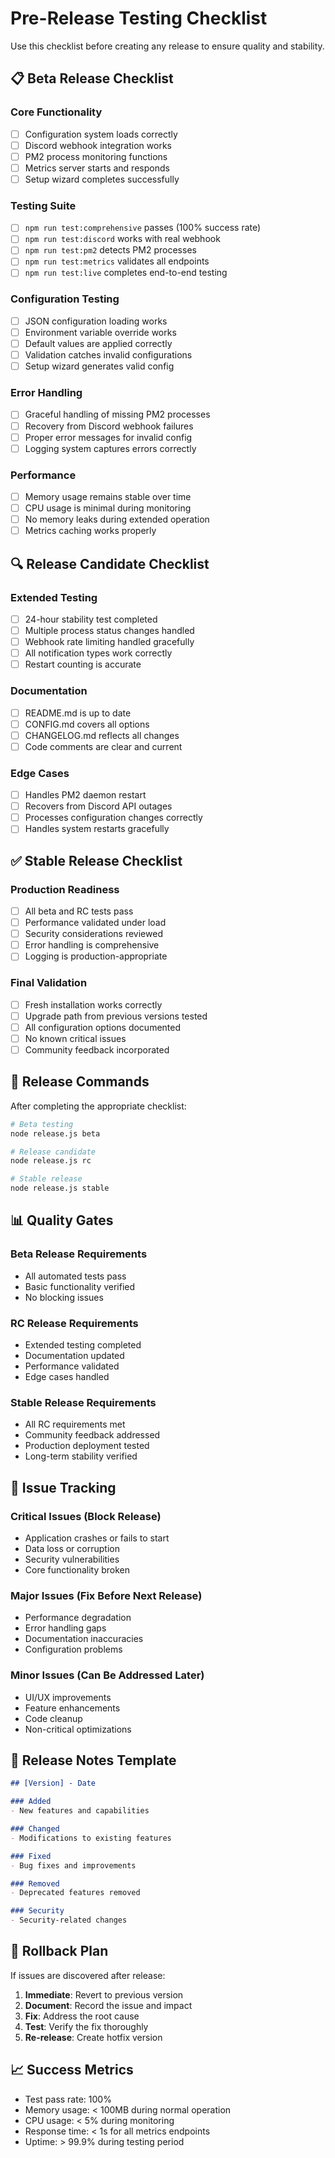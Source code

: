 # Pre-Release Testing Checklist

Use this checklist before creating any release to ensure quality and stability.

## 📋 Beta Release Checklist

### Core Functionality
- [ ] Configuration system loads correctly
- [ ] Discord webhook integration works
- [ ] PM2 process monitoring functions
- [ ] Metrics server starts and responds
- [ ] Setup wizard completes successfully

### Testing Suite
- [ ] `npm run test:comprehensive` passes (100% success rate)
- [ ] `npm run test:discord` works with real webhook
- [ ] `npm run test:pm2` detects PM2 processes
- [ ] `npm run test:metrics` validates all endpoints
- [ ] `npm run test:live` completes end-to-end testing

### Configuration Testing
- [ ] JSON configuration loading works
- [ ] Environment variable override works
- [ ] Default values are applied correctly
- [ ] Validation catches invalid configurations
- [ ] Setup wizard generates valid config

### Error Handling
- [ ] Graceful handling of missing PM2 processes
- [ ] Recovery from Discord webhook failures
- [ ] Proper error messages for invalid config
- [ ] Logging system captures errors correctly

### Performance
- [ ] Memory usage remains stable over time
- [ ] CPU usage is minimal during monitoring
- [ ] No memory leaks during extended operation
- [ ] Metrics caching works properly

## 🔍 Release Candidate Checklist

### Extended Testing
- [ ] 24-hour stability test completed
- [ ] Multiple process status changes handled
- [ ] Webhook rate limiting handled gracefully
- [ ] All notification types work correctly
- [ ] Restart counting is accurate

### Documentation
- [ ] README.md is up to date
- [ ] CONFIG.md covers all options
- [ ] CHANGELOG.md reflects all changes
- [ ] Code comments are clear and current

### Edge Cases
- [ ] Handles PM2 daemon restart
- [ ] Recovers from Discord API outages
- [ ] Processes configuration changes correctly
- [ ] Handles system restarts gracefully

## ✅ Stable Release Checklist

### Production Readiness
- [ ] All beta and RC tests pass
- [ ] Performance validated under load
- [ ] Security considerations reviewed
- [ ] Error handling is comprehensive
- [ ] Logging is production-appropriate

### Final Validation
- [ ] Fresh installation works correctly
- [ ] Upgrade path from previous versions tested
- [ ] All configuration options documented
- [ ] No known critical issues
- [ ] Community feedback incorporated

## 🚀 Release Commands

After completing the appropriate checklist:

```bash
# Beta testing
node release.js beta

# Release candidate
node release.js rc

# Stable release
node release.js stable
```

## 📊 Quality Gates

### Beta Release Requirements
- All automated tests pass
- Basic functionality verified
- No blocking issues

### RC Release Requirements
- Extended testing completed
- Documentation updated
- Performance validated
- Edge cases handled

### Stable Release Requirements
- All RC requirements met
- Community feedback addressed
- Production deployment tested
- Long-term stability verified

## 🐛 Issue Tracking

### Critical Issues (Block Release)
- Application crashes or fails to start
- Data loss or corruption
- Security vulnerabilities
- Core functionality broken

### Major Issues (Fix Before Next Release)
- Performance degradation
- Error handling gaps
- Documentation inaccuracies
- Configuration problems

### Minor Issues (Can Be Addressed Later)
- UI/UX improvements
- Feature enhancements
- Code cleanup
- Non-critical optimizations

## 📝 Release Notes Template

```markdown
## [Version] - Date

### Added
- New features and capabilities

### Changed
- Modifications to existing features

### Fixed
- Bug fixes and improvements

### Removed
- Deprecated features removed

### Security
- Security-related changes
```

## 🔄 Rollback Plan

If issues are discovered after release:

1. **Immediate**: Revert to previous version
2. **Document**: Record the issue and impact
3. **Fix**: Address the root cause
4. **Test**: Verify the fix thoroughly
5. **Re-release**: Create hotfix version

## 📈 Success Metrics

- Test pass rate: 100%
- Memory usage: < 100MB during normal operation
- CPU usage: < 5% during monitoring
- Response time: < 1s for all metrics endpoints
- Uptime: > 99.9% during testing period
